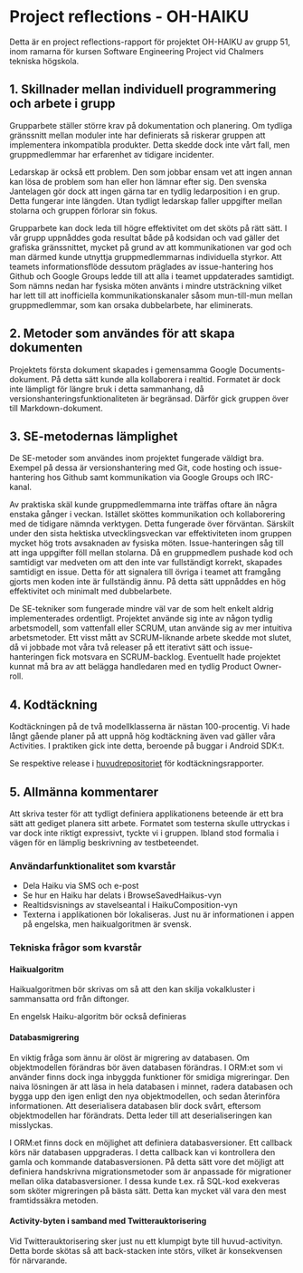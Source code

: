 # Project reflections - OH-HAIKU

Detta är en project reflections-rapport för projektet OH-HAIKU av grupp 51, inom ramarna för kursen Software Engineering Project vid Chalmers tekniska högskola.

## 1. Skillnader mellan individuell programmering och arbete i grupp
Grupparbete ställer större krav på dokumentation och planering. Om tydliga gränssnitt mellan moduler inte har definierats så riskerar gruppen att implementera inkompatibla produkter. Detta skedde dock inte vårt fall, men gruppmedlemmar har erfarenhet av tidigare incidenter.

Ledarskap är också ett problem. Den som jobbar ensam vet att ingen annan kan lösa de problem som han eller hon lämnar efter sig.
Den svenska Jantelagen gör dock att ingen gärna tar en tydlig ledarposition i en grup. Detta fungerar inte längden. 
Utan tydligt ledarskap faller uppgifter mellan stolarna och gruppen förlorar sin fokus.

Grupparbete kan dock leda till högre effektivitet om det sköts på rätt sätt. I vår grupp uppnåddes goda resultat både på kodsidan och vad gäller det grafiska gränssnittet, mycket på grund av att kommunikationen var god och man därmed kunde utnyttja gruppmedlemmarnas individuella styrkor.
Att teamets informationsflöde dessutom präglades av issue-hantering hos Github och Google Groups ledde till att alla i teamet uppdaterades samtidigt. Som nämns nedan har fysiska möten använts i mindre utsträckning vilket har lett till att inofficiella kommunikationskanaler såsom mun-till-mun mellan gruppmedlemmar, som kan orsaka dubbelarbete, har eliminerats.


## 2. Metoder som användes för att skapa dokumenten
Projektets första dokument skapades i gemensamma Google Documents-dokument. På detta sätt kunde alla kollaborera i realtid.
Formatet är dock inte lämpligt för längre bruk i detta sammanhang, då versionshanteringsfunktionaliteten är begränsad.
Därför gick gruppen över till Markdown-dokument.

## 3. SE-metodernas lämplighet
De SE-metoder som användes inom projektet fungerade väldigt bra. Exempel på dessa är versionshantering med Git, code hosting och issue-hantering hos Github samt kommunikation via Google Groups och IRC-kanal. 

Av praktiska skäl kunde gruppmedlemmarna inte träffas oftare än några enstaka gånger i veckan. Istället sköttes kommunikation och kollaborering med de tidigare nämnda verktygen. Detta fungerade över förväntan. Särskilt under den sista hektiska utvecklingsveckan var effektiviteten inom gruppen mycket hög trots avsaknaden av fysiska möten. Issue-hanteringen såg till att inga uppgifter föll mellan stolarna. Då en gruppmedlem pushade kod och samtidigt var medveten om att den inte var fullständigt korrekt, skapades samtidigt en issue. Detta för att signalera till övriga i teamet att framgång gjorts men koden inte är fullständig ännu. På detta sätt uppnåddes en hög effektivitet och minimalt med dubbelarbete. 

De SE-tekniker som fungerade mindre väl var de som helt enkelt aldrig implementerades ordentligt. 
Projektet använde sig inte av någon tydlig arbetsmodell, som vattenfall eller SCRUM, utan använde sig av mer intuitiva arbetsmetoder. 
Ett visst mått av SCRUM-liknande arbete skedde mot slutet, då vi jobbade mot våra två releaser på ett iterativt sätt och issue-hanteringen fick motsvara en SCRUM-backlog.
Eventuellt hade projektet kunnat må bra av att belägga handledaren med en tydlig Product Owner-roll.

## 4. Kodtäckning
Kodtäckningen på de två modellklasserna är nästan 100-procentig. Vi hade långt gående planer på att uppnå hög kodtäckning även vad gäller våra Activities. I praktiken gick inte detta, beroende på buggar i Android SDK:t.


Se respektive release i [huvudrepositoriet](https://github.com/oh-haiku/oh-haiku) för kodtäckningsrapporter.

## 5. Allmänna kommentarer
Att skriva tester för att tydligt definiera applikationens beteende är ett bra sätt att gediget planera sitt arbete. Formatet som testerna skulle uttryckas i var dock inte riktigt expressivt, tyckte vi i gruppen. Ibland stod formalia i vägen för en lämplig beskrivning av testbeteendet.

### Användarfunktionalitet som kvarstår

- Dela Haiku via SMS och e-post
- Se hur en Haiku har delats i BrowseSavedHaikus-vyn
- Realtidsvisnings av stavelseantal i HaikuComposition-vyn
- Texterna i applikationen bör lokaliseras. Just nu är informationen i appen på engelska, men haikualgoritmen är svensk.

### Tekniska frågor som kvarstår

#### Haikualgoritm
Haikualgoritmen bör skrivas om så att den kan skilja vokalkluster i sammansatta ord från diftonger.

En engelsk Haiku-algoritm bör också definieras

#### Databasmigrering

En viktig fråga som ännu är olöst är migrering av databasen. Om objektmodellen förändras bör även databasen förändras. I ORM:et som vi använder finns dock inga inbyggda funktioner för smidiga migreringar. Den naiva lösningen är att läsa in hela databasen i minnet, radera databasen och bygga upp den igen enligt den nya objektmodellen, och sedan återinföra informationen.
Att deserialisera databasen blir dock svårt, eftersom objektmodellen har förändrats. Detta leder till att deserialiseringen kan misslyckas.

I ORM:et finns dock en möjlighet att definiera databasversioner. Ett callback körs när databasen uppgraderas. I detta callback kan vi kontrollera den gamla och kommande databasversionen. På detta sätt vore det möjligt att definiera handskrivna migrationsmetoder som är anpassade för migrationer mellan olika databasversioner. I dessa kunde t.ex. rå SQL-kod exekveras som sköter migreringen på bästa sätt. Detta kan mycket väl vara den mest framtidssäkra metoden.

#### Activity-byten i samband med Twitterauktorisering
Vid Twitterauktorisering sker just nu ett klumpigt byte till huvud-activityn. Detta borde skötas så att back-stacken inte störs, vilket är konsekvensen för närvarande.